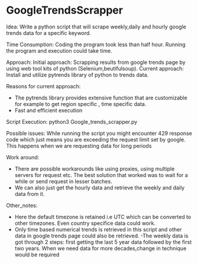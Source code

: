 # GoogleTrendsScrapper

Idea:
Write a python script that will scrape weekly,daily and hourly google trends data for a specific keyword.

Time Consumption:
Coding the program took less than half hour. Running the program and execution could take time.

Approach:
Initial approach:
Scrapping results from google trends page by using web tool kits of python (Selenium,beutifulsoup).
Current approach:
Install and utilize pytrends library of python to trends data.

Reasons for current approach:

- The pytrends library provides extensive function that are customizable for example to get region specific , time specific data. 
- Fast and efficient execution

Script Execution:
python3 Google_trends_scrapper.py

Possible issues:
While running the script you might encounter 429 response code which just means you are exceeding the request limit set by google. This happens when we are requesting data for long periods

Work around:
- There are possible workarounds like using proxies, using multiple servers for request etc. The best solution that worked was to wait for a while or send request in lesser batches.
- We can also just get the hourly data and retrieve the weekly and daily data from it.


Other_notes:
- Here the default timezone is retained i.e UTC which can be converted to other timezones. Even country specifice data could work.
- Only time based numerical trends is retrieved in this script and other data in google trends page could also be retrieved.
-The weekly data is got through 2 steps: first getting the last 5 year data followed by the first two years. When we need data for more decades,change in technique would be required


